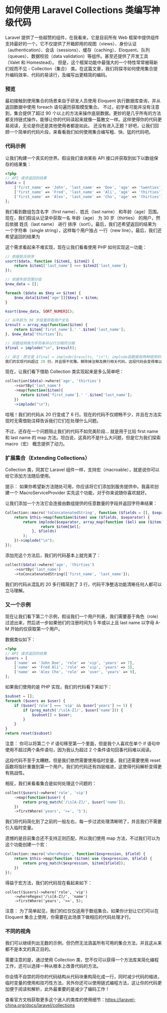# 如何使用 Laravel Collections 类编写神级代码

Laravel 提供了一些超赞的组件，在我看来，它是目前所有 Web 框架中提供组件支持最好的一个。它不仅提供了开箱即用的视图（views）、身份认证（authentication）、会话（sessions）、缓存（caching）、Eloquent、队列（queues）、数据校验（data validation）等组件。甚至还提供了开发工具（Valet 和 Homestead）。
但是，这个框架功能中最强大的一个特性常常被萌新们视而不见 - Collection（集合） 类。在这篇文章，我们将探寻如何使用集合提升编码效率、代码的易读行，及编写出更精简的编码。

### 预览

最初接触到使用集合的场景来自于研发人员使用 Eloquent 执行数据库查询，并从返回数据中使用 foreach 语句遍历获取模型集合。
不过，初学者可能并没有注意到，集合提供了超过 90 个以上的方法来操作底层数据。更妙的是几乎所有的方法都支持链式操作，能够让你的代码读起来就像一篇散文一样。这样使得你的代码更易阅读，无论是你还是其他使用者都是如此。
还没有进入正题？好吧，让我们回顾一个简单的代码片段，来看看我们如何使用集合编写粗、快、猛的代码吧。

### 代码示例
让我们构建一个真实的世界。假设我们查询某些 API 接口并获取到如下以数组保存的结果集：

```php
<?php
// API 请求返回的结果
$data = [
    ['first_name' => 'John', 'last_name' => 'Doe', 'age' => 'twenties'],
    ['first_name' => 'Fred', 'last_name' => 'Ali', 'age' => 'thirties'],
    ['first_name' => 'Alex', 'last_name' => 'Cho', 'age' => 'thirties'],
];
```

我们看到数组包含名字（first name）、姓氏（last name） 和年龄（age）范围。现在，我们假设从记录中获取一名 年龄（age） 为 30 岁（thirties） 的用户，然后依据 姓氏（last name） 进行 排序（sort）。最后，我们还希望返回的结果为 一个字符串（single string），这样每个用户独占 一行（new line）。最后，我们还希望返回的结果为

这个需求看起来不难实现，现在让我们看看使用 PHP 如何实现这一功能：

```php
// 依据姓氏排序
usort($data, function ($item1, $item2) {
    return $item1['last_name'] <=> $item2['last_name'];
});

// 依据年龄范围分组
$new_data = [];

foreach ($data as $key => $item) {
    $new_data[$item['age']][$key] = $item;
}

ksort($new_data, SORT_NUMERIC);

// 从年龄为 30 岁组里获取用户全名
$result = array_map(function($item) {
    return $item['first_name'].' '.$item['last_name'];
}, $new_data['thirties']);

// 将数组转换为字符串并以行分隔符分隔
$final = implode("\n", $result);

// 译注：原文是 $final = implode($results, "\n"); implode函数接收两种顺序的参数，为了保持与文档一致所以我这边做了调整。
我们的实现代码超过 20 行，并且很不优雅。移除掉注释及换行相关代码，这段代码会变得难以阅读。再者，我们还需要借助临时变量以及 PHP 中内置的不友好的 sort 方法。
```

现在，让我们看下借助 Collection 类实现起来是多么简单吧：

```php
collection($data)->where('age', 'thirties')
    ->sortBy('last_name')
    ->map(function($item){
       return $item['first_name'].' '.$item['last_name'];
    })
    ->implode("\n");
```

哇哦！我们的代码从 20 行变成了 6 行。现在的代码不仅顺畅不少，并且在方法实现时无需借助注释告诉我们它们在处理什么问题。

不过，还存在一个问题阻止我们的代码不如完美阶段... 就是用于比较 first name 和 last name 的 map 方法。坦白说，这真的不是什么大问题，但是它为我们探索 macro（宏） 概念提供了动力。

### 扩展集合（Extending Collections）
Collection 类，同其它 Laravel 组件一样，支持宏（macroable），就是说你可以给它添加方法随后使用。

提示： 如果你希望新方法随处可用，你应该将它们添加到服务提供中。我喜欢创建一个 MacroServiceProvider 实先这个功能，对于你来说随你喜欢就好。

让我们添加一个方法它会连接由数组提供的任意数量的字段并返回字符串结果：

```php
Collection::macro('toConcatenatedString', function ($fields = [], $separator = ' ') {
    return $this->map(function($item) use ($fields, $separator) {
        return implode($separator, array_map(function ($el) use ($item) {
                return $item[$el];
            }, $fields)
        );
    })->implode("\n");
});
```
添加完这个方法后，我们的代码基本上就完美了：

```php
collect($data)->where('age', 'thirties')
    ->sortBy('last_name')
    ->toConcatenatedString(['first_name', 'last_name']);
```

我们的代码从混乱的 20 多行精简到了 3 行，代码干净整洁功能清晰任何人都可以立马理解。

### 又一个示例
现在让我们看下第二个示例，假设我们一个用户列表，我们需要基于角色（role）过滤出来，然后进一步如果他们的注册时间为 5 年或以上且 last name 以字母 A-M 开始的仅获取第一个用户。

数据类似如下：

```php
<?php
// API 请求返回的结果
$users = [
    ['name' => 'John Doe', 'role' => 'vip', 'years' => 7],
    ['name' => 'Fred Ali', 'role' => 'vip', 'years' => 3],
    ['name' => 'Alex Cho', 'role' => 'user', 'years' => 9],
];
```
如果我们使用的是 PHP 实现，我们的代码看下来如下：

```php
$subset = [];
foreach ($users as $user) {
    if ($user['role'] === 'vip' && $user['years'] >= 5) {
        if (preg_match('/\s[A-Z]/', $user['name'])) {
            $subset[] = $user;
        }
    }
}
return reset($subset)
```

注意： 你可以将第二个 if 语句移至第一个里面，但是我个人喜欢在单个 if 语句中使用不超过两个条件语句，因为我认为超过 2 个条件语句回事代码难以阅读。

这段代码不至于太糟糕，但是我们依然需要使用临时变量，我们还需要使用 reset 函数将指针重置到第一个用户。我们的代码还有四层缩进，这使得代码解析变得更有挑战性。

相反，我们来看看集合是如何处理这个问题的：

```php
collect($users)->where('role', 'vip')
    ->map(function($user) {
        return preg_match('/\s[A-Z]/', $user['name']);
    })
    ->firstWhere('years', '>=', '5');
```
我们将代码简化到了之前的一般左右，每一步过滤处理清晰明了，并且我们不需要引入临时变量。

遗憾的是目前集合还不支持正则匹配，所以我们使用 map 方法，不过我们可以为这个功能创建一个宏：
```php
Collection::macro('whereRegex', function($expression, $field) {
    return $this->map(function ($item) use ($expression, $field) {
        return preg_match($expression, $item[$field]);
    })
});
```
得益于宏方法，我们的代码现在看起来如下：
```
collect($users)->where('role', 'vip')
    ->whereRegex('/\s[A-Z]/', 'name')
    ->firstWhere('years', '>=', 5);
```
注意： 为了简单起见，我们的红仅仅适用于数组集合。如果你计划让它们可以在 Eloquent 集合上使用，你需要在此场景下做相应的代码处理才行。

### 不同的视角
我们可以继续列出无数的示例，但仍然无法涵盖所有可用的集合方法，并且这从来都不是本文的真正目的。

需要注意的是，通过使用 Collection 类，您不仅可以获得一个方法库来简化编程工作，还可以选择一种从根本上改善代码的方法。

你会情不自禁的将你的代码结构从代码块重构简化成一行，同时减少代码的缩进，临时变量的使用和技巧性方法，另外你还可以使用链式编程方法，这让你的代码更加便于阅读和解析，此外最重要的是减少了编码工作！

查看官方文档获取更多这个迷人的类库的使用细节：https://laravel-china.org/docs/laravel/collections